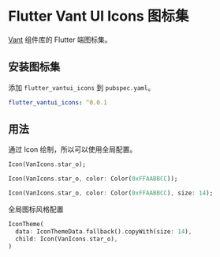 # Flutter Vant UI Icons 图标集

[Vant](https://github.com/youzan/vant) 组件库的 Flutter 端图标集。

## 安装图标集

添加 `flutter_vantui_icons` 到 `pubspec.yaml`。

```yaml
flutter_vantui_icons: ^0.0.1
```

## 用法

通过 Icon 绘制，所以可以使用全局配置。

```dart
Icon(VanIcons.star_o);

Icon(VanIcons.star_o, color: Color(0xFFAABBCC));

Icon(VanIcons.star_o, color: Color(0xFFAABBCC), size: 14);
```

全局图标风格配置

```dart
IconTheme(
  data: IconThemeData.fallback().copyWith(size: 14),
  child: Icon(VanIcons.star_o),
)
```
